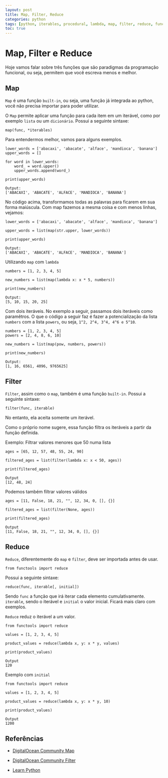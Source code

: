 ```yaml
---
layout: post
title: Map, Filter, Reduce
categories: python
tags: [python, iterables, procedural, lambda, map, filter, reduce, funções]
toc: true
---
```


# Map, Filter e Reduce

Hoje vamos falar sobre três funções que são paradigmas da programação funcional, ou seja, permitem que você escreva menos e melhor.

## Map

`Map` é uma função `built-in`, ou seja, uma função já integrada ao python, você não precisa importar para poder utilizar.

O `Map` permite aplicar uma função para cada item em um iterável, como por exemplo `lista` ou um `dicionário`. Possui a seguinte sintaxe:

`map(func, *iterables)`

Para entendermos melhor, vamos para alguns exemplos.

```
lower_words = ['abacaxi', 'abacate', 'alface', 'mandioca', 'banana']
upper_words = []

for word in lower_words:
    word_ = word.upper()
    upper_words.append(word_)

print(upper_words)

Output:
['ABACAXI', 'ABACATE', 'ALFACE', 'MANDIOCA', 'BANANA']
```

No código acima, transformamos todas as palavras para ficarem em sua forma maiúscula. Com map fazemos a mesma coisa e com menos linhas, vejamos:

```
lower_words = ['abacaxi', 'abacate', 'alface', 'mandioca', 'banana']

upper_words = list(map(str.upper, lower_words))

print(upper_words)

Output:
['ABACAXI', 'ABACATE', 'ALFACE', 'MANDIOCA', 'BANANA']
```

Utilizando `map` com `lambda`

```
numbers = [1, 2, 3, 4, 5]

new_numbers = list(map(lambda x: x * 5, numbers))

print(new_numbers)

Output:
[5, 10, 15, 20, 25]
```

Com dois iteráveis. No exemplo a seguir, passamos dois iteráveis como paramêtros. O que o código a seguir faz é fazer a potencialização  da lista `numbers` com a lista `powers`, ou seja, `1^2, 2^4, 3^4, 4^6 e 5^10`.

```
numbers = [1, 2, 3, 4, 5]
powers = [2, 4, 8, 6, 10]

new_numbers = list(map(pow, numbers, powers))

print(new_numbers)

Output:
[1, 16, 6561, 4096, 9765625]
```


## Filter

`Filter`, assim como o `map`, também é uma função `built-in`. Possui a seguinte sintaxe:

`filter(func, iterable)`

No entanto, ela aceita somente um iterável.

Como o próprio nome sugere, essa função filtra os iteráveis a partir da função definida.

Exemplo: Filtrar valores menores que 50 numa lista

```
ages = [65, 12, 57, 48, 55, 24, 90]

filtered_ages = list(filter(lambda x: x < 50, ages))

print(filtered_ages)

Output
[12, 48, 24]
```

Podemos também filtrar valores válidos

```
ages = [11, False, 18, 21, "", 12, 34, 0, [], {}]

filtered_ages = list(filter(None, ages))

print(filtered_ages)

Output
[11, False, 18, 21, "", 12, 34, 0, [], {}]
```

## Reduce

`Reduce`, diferentemente do `map` e `filter`, deve ser importada antes de usar.

`from functools import reduce`

Possui a seguinte sintaxe:

`reduce(func, iterable[, initial])`

Sendo `func` a função que irá iterar cada elemento cumulativamente. `iterable`, sendo o iterável e `initial`
o valor inicial. Ficará mais claro com exemplos.

`Reduce` reduz o iterável a um valor.

```
from functools import reduce

values = [1, 2, 3, 4, 5]

product_values = reduce(lambda x, y: x * y, values)

print(product_values)

Output
120
```

Exemplo com `initial`

```
from functools import reduce

values = [1, 2, 3, 4, 5]

product_values = reduce(lambda x, y: x * y, 10)

print(product_values)

Output
1200
```

## Referências

* [DigitalOcean Community Map](https://www.digitalocean.com/community/tutorials/how-to-use-the-python-map-function-pt)

* [DigitalOcean Community Filter](https://www.digitalocean.com/community/tutorials/how-to-use-the-python-filter-function-pt)

* [Learn Python](https://www.learnpython.org/en/Map,_Filter,_Reduce)
